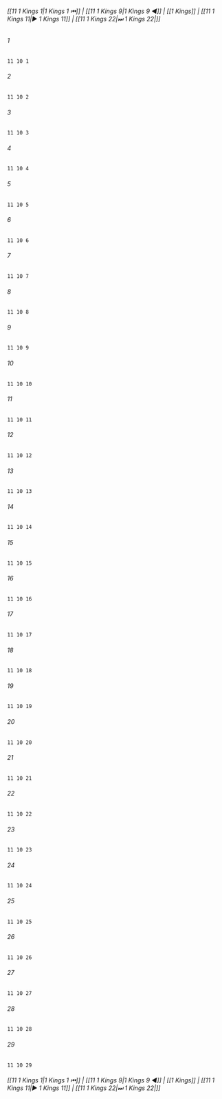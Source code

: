 
###### [[11 1 Kings 1|1 Kings 1 ⏮]] | [[11 1 Kings 9|1 Kings 9 ◀]] | [[1 Kings]] | [[11 1 Kings 11|▶ 1 Kings 11]] | [[11 1 Kings 22|⏭ 1 Kings 22|]]

###### 1
``` verse
11 10 1 
```
###### 2
``` verse
11 10 2 
```
###### 3
``` verse
11 10 3 
```
###### 4
``` verse
11 10 4 
```
###### 5
``` verse
11 10 5 
```
###### 6
``` verse
11 10 6 
```
###### 7
``` verse
11 10 7 
```
###### 8
``` verse
11 10 8 
```
###### 9
``` verse
11 10 9 
```
###### 10
``` verse
11 10 10 
```
###### 11
``` verse
11 10 11 
```
###### 12
``` verse
11 10 12 
```
###### 13
``` verse
11 10 13 
```
###### 14
``` verse
11 10 14 
```
###### 15
``` verse
11 10 15 
```
###### 16
``` verse
11 10 16 
```
###### 17
``` verse
11 10 17 
```
###### 18
``` verse
11 10 18 
```
###### 19
``` verse
11 10 19 
```
###### 20
``` verse
11 10 20 
```
###### 21
``` verse
11 10 21 
```
###### 22
``` verse
11 10 22 
```
###### 23
``` verse
11 10 23 
```
###### 24
``` verse
11 10 24 
```
###### 25
``` verse
11 10 25 
```
###### 26
``` verse
11 10 26 
```
###### 27
``` verse
11 10 27 
```
###### 28
``` verse
11 10 28 
```
###### 29
``` verse
11 10 29 
```

###### [[11 1 Kings 1|1 Kings 1 ⏮]] | [[11 1 Kings 9|1 Kings 9 ◀]] | [[1 Kings]] | [[11 1 Kings 11|▶ 1 Kings 11]] | [[11 1 Kings 22|⏭ 1 Kings 22|]]

